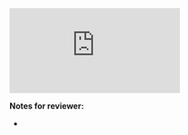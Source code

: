 <!-- Change the ## to your pull request number -->
![Coverage Badge](https://img.shields.io/endpoint?url=https://gist.githubusercontent.com/vbadenas/9b54bd086e121233d2ad9a62d2136258/raw/frarch__pull_##.json)

**Notes for reviewer:**

*
